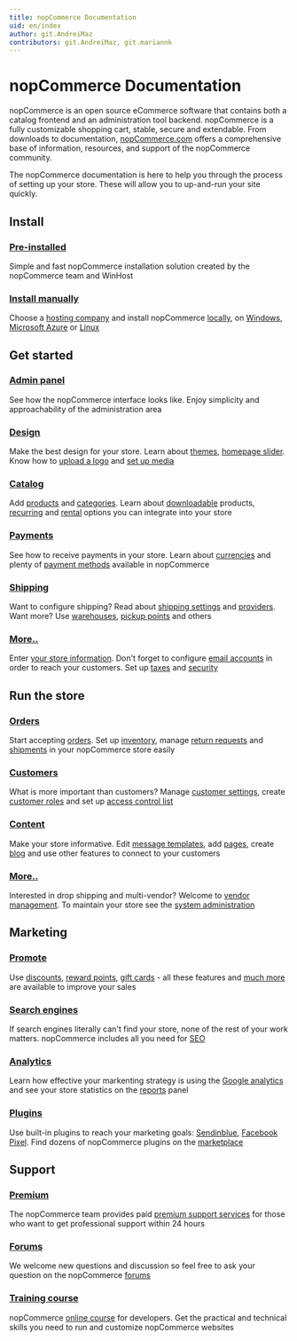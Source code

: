 ```yaml
---
title: nopCommerce Documentation
uid: en/index
author: git.AndreiMaz
contributors: git.AndreiMaz, git.mariannk
---
```


# nopCommerce Documentation

nopCommerce is an open source eCommerce software that contains both a catalog frontend and an administration tool backend. nopCommerce is a fully customizable shopping cart, stable, secure and extendable. From downloads to documentation, [nopCommerce.com](https://www.nopCommerce.com) offers a comprehensive base of information, resources, and support of the nopCommerce community.

The nopCommerce documentation is here to help you through the process of setting up your store. These will allow you to up-and-run your site quickly.

<h2 class="click-links-title">Install</h2>
<div class="quick-links">
	<div class="quick-item pre-installed">
		<a href="/en/installation-and-upgrading/installing-nopcommerce/pre-installed-nopcommerce.html"><h3>Pre-installed</h3></a>
		<p>Simple and fast nopCommerce installation solution created by the nopCommerce team and WinHost</p>
	</div>
	<div class="quick-item manually">
		<a href="/en/installation-and-upgrading/installing-nopcommerce/index.html"><h3>Install manually</h3></a>
		<p>Choose a <a href="/en/installation-and-upgrading/installing-nopcommerce/choose-a-hosting-company.html">hosting company</a> and install nopCommerce <a href="/en/installation-and-upgrading/installing-nopcommerce/installing-local.html">locally</a>, on <a href="/en/installation-and-upgrading/installing-nopcommerce/installing-on-windows.html">Windows</a>, <a href="/en/installation-and-upgrading/installing-nopcommerce/installing-on-microsoft-azure.html">Microsoft Azure</a> or <a href="/en/installation-and-upgrading/installing-nopcommerce/installing-on-linux.html">Linux</a></p>
	</div>
</div>


<h2 class="click-links-title">Get started</h2>
<div class="quick-links">
	<div class="quick-item admin-panel">
		<a href="/en/getting-started/admin-area-overview.html"><h3>Admin panel</h3></a>
		<p>See how the nopCommerce interface looks like. Enjoy simplicity and approachability of the administration area</p>
	</div>
	<div class="quick-item design">
		<a href="/en/getting-started/design-your-store/index.html"><h3>Design</h3></a>
		<p>Make the best design for your store. Learn about <a href="/en/getting-started/design-your-store/choose-and-install-a-theme.html">themes</a>, <a href="/en/getting-started/design-your-store/nivo-slider.html">homepage slider</a>. Know how to <a href="/en/getting-started/design-your-store/uploading-your-logo.html">upload a logo</a> and <a href="/en/getting-started/design-your-store/media-settings.html">set up media</a></p>
	</div>
</div>
<div class="quick-links">
	<div class="quick-item catalog">
		<a href="/en/running-your-store/catalog/index.html"><h3>Catalog</h3></a>
		<p>Add <a href="/en/running-your-store/catalog/products/add-products.html">products</a> and <a href="/en/running-your-store/catalog/categories.html">categories</a>. Learn about <a href="/en/running-your-store/catalog/products/downloadable-products.html">downloadable</a> products, <a href="/en/running-your-store/catalog/products/recurring-products.html">recurring</a> and <a href="/en/running-your-store/catalog/products/rental-products.html">rental</a> options you can integrate into your store</p>
	</div>
	<div class="quick-item payments">
		<a href="/en/getting-started/configure-payments/index.html"><h3>Payments</h3></a>
		<p>See how to receive payments in your store. Learn about <a href="/en/getting-started/configure-payments/advanced-configuration/currencies.html">currencies</a> and plenty of <a href="/en/getting-started/configure-payments/payment-methods/index.html">payment methods</a> available in nopCommerce</p>
	</div>
</div>
<div class="quick-links">
	<div class="quick-item shipping">
		<a href="/en/getting-started/configure-shipping/index.html"><h3>Shipping</h3></a>
		<p>Want to configure shipping? Read about <a href="/en/getting-started/configure-shipping/shipping-settings.html">shipping settings</a> and <a href="/en/getting-started/configure-shipping/shipping-providers/index.html">providers</a>. Want more? Use <a href="/en/getting-started/configure-shipping/advanced-configuration/warehouses.html">warehouses</a>, <a href="/en/getting-started/configure-shipping/advanced-configuration/pickup-points.html">pickup points</a> and others</p>
	</div>
	<div class="quick-item more">
		<a href="/en/getting-started/index.html"><h3>More..</h3></a>
		<p>Enter <a href="/en/getting-started/advanced-configuration/your-store-information.html">your store information</a>. Don't forget to configure <a href="/en/getting-started/email-accounts.html">email accounts</a> in order to reach your customers. Set up <a href="/en/getting-started/configure-taxes/index.html">taxes</a> and <a href="/en/getting-started/advanced-configuration/security-settings.html">security</a></p>
	</div>
</div>


<h2 class="click-links-title">Run the store</h2>
<div class="quick-links">
	<div class="quick-item orders">
		<a href="/en/running-your-store/order-management/index.html"><h3>Orders</h3></a>
		<p>Start accepting <a href="/en/running-your-store/order-management/orders.html">orders</a>. Set up <a href="/en/running-your-store/order-management/inventory-management.html">inventory</a>, manage <a href="/en/running-your-store/order-management/return-requests.html">return requests</a> and <a href="/en/running-your-store/order-management/shipping-management.html">shipments</a> in your nopCommerce store easily</p>
	</div>
	<div class="quick-item customers">
		<a href="/en/running-your-store/customer-management/index.html"><h3>Customers</h3></a>
		<p>What is more important than customers? Manage <a href="/en/running-your-store/customer-management/customer-settings.html">customer settings</a>, create <a href="/en/running-your-store/customer-management/customer-roles.html">customer roles</a> and set up <a href="/en/running-your-store/customer-management/access-control-list.html">access control list</a></p>
	</div>
</div>
<div class="quick-links">
	<div class="quick-item content">
		<a href="/en/running-your-store/content-management/index.html"><h3>Content</h3></a>
		<p>Make your store informative. Edit <a href="/en/running-your-store/content-management/message-templates.html">message templates</a>, add <a href="/en/running-your-store/content-management/topics-pages.html">pages</a>, create <a href="/en/running-your-store/content-management/blog.html">blog</a> and use other features to connect to your customers</p>
	</div>
	<div class="quick-item more">
		<a href="/en/running-your-store/index.html"><h3>More..</h3></a>
		<p>Interested in drop shipping and multi-vendor? Welcome to <a href="/en/running-your-store/vendor-management.html">vendor management</a>. To maintain your store see the <a href="/en/running-your-store/system-administration/index.html">system administration</a></p>
	</div>
</div>


<h2 class="click-links-title">Marketing</h2>
<div class="quick-links">
	<div class="quick-item promotional">
		<a href="/en/running-your-store/promotional-tools/index.html"><h3>Promote</h3></a>
		<p>Use <a href="/en/running-your-store/promotional-tools/discounts.html">discounts</a>, <a href="/en/running-your-store/promotional-tools/reward-points.html">reward points</a>, <a href="/en/running-your-store/promotional-tools/gift-cards.html">gift cards</a> - all these features and <a href="/en/running-your-store/promotional-tools/index.html">much more</a> are available to improve your sales</p>
	</div>
	<div class="quick-item search-engines">
		<a href="/en/running-your-store/search-engine-optimization.html"><h3>Search engines</h3></a>
		<p>If search engines literally can't find your store, none of the rest of your work matters. nopCommerce includes all you need for <a href="/en/running-your-store/search-engine-optimization.html">SEO</a></p>
	</div>
</div>
<div class="quick-links">
	<div class="quick-item analytics">
		<a href="/en/getting-started/advanced-configuration/configure-analytics.html"><h3>Analytics</h3></a>
		<p>Learn how effective your markenting strategy is using the <a href="/en/getting-started/advanced-configuration/configure-analytics.html">Google analytics</a> and see your store statistics on the <a href="/en/running-your-store/reports.html">reports</a> panel</p>
	</div>
	<div class="quick-item plugins">
		<a href="/en/getting-started/advanced-configuration/plugins-in-nopcommerce.html"><h3>Plugins</h3></a>
		<p>Use built-in plugins to reach your marketing goals: <a href="/en/running-your-store/promotional-tools/sendinblue-integration/index.html">Sendinblue</a>, <a href="/en/running-your-store/promotional-tools/facebook-pixel.html">Facebook Pixel</a>. Find dozens of nopCommerce plugins on the <a target="_blank" href="https://www.nopcommerce.com/marketplace">marketplace</a></p>
	</div>
</div>

<h2 class="click-links-title">Support</h2>
<div class="quick-links">
	<div class="quick-item premium">
		<a target="_blank" href="https://www.nopcommerce.com/nopcommerce-premium-support-services"><h3>Premium</h3></a>
		<p>The nopCommerce team provides paid <a target="_blank" href="https://www.nopcommerce.com/nopcommerce-premium-support-services">premium support services</a> for those who want to get professional support within 24 hours</p>
	</div>
	<div class="quick-item forums">
		<a target="_blank" href="https://www.nopcommerce.com/boards"><h3>Forums</h3></a>
		<p>We welcome new questions and discussion so feel free to ask your question on the nopCommerce <a target="_blank" href="https://www.nopcommerce.com/boards">forums</a></p>
	</div>
</div>
<div class="quick-links">
	<div class="quick-item course">
		<a target="_blank" href="https://www.nopcommerce.com/training?utm_source=docs_nopcommerce&utm_medium=documentation&utm_campaign=course&utm_content"><h3>Training course</h3></a>
		<p>nopCommerce <a target="_blank" href="https://www.nopcommerce.com/training?utm_source=docs_nopcommerce&utm_medium=documentation&utm_campaign=course&utm_content">online course</a> for developers. Get the practical and technical skills you need to run and customize nopCommerce websites</p>
	</div>
</div>
